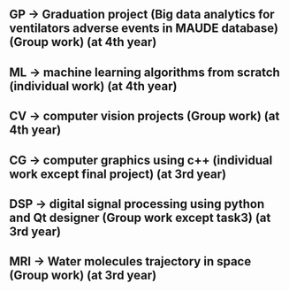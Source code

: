 
## GP  -> Graduation project (Big data analytics for ventilators adverse events in MAUDE database) (Group work) (at 4th year)
## ML  -> machine learning algorithms from scratch (individual work) (at 4th year)
## CV  -> computer vision projects (Group work) (at 4th year)
## CG  -> computer graphics using c++ (individual work except final project) (at 3rd year)
## DSP -> digital signal processing using python and Qt designer (Group work except task3) (at 3rd year)
## MRI -> Water molecules trajectory in space (Group work) (at 3rd year)
